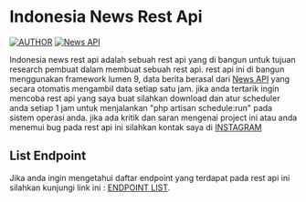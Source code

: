 # Indonesia News Rest Api

[![AUTHOR](https://travis-ci.org/laravel/lumen-framework.svg)](https://instagram.com/diki.alfin_)
[![News API](https://img.shields.io/packagist/dt/laravel/lumen-framework)](https://newsapi.org/)

Indonesia news rest api adalah sebuah rest api yang di bangun untuk tujuan research pembuat dalam membuat sebuah rest api. rest api ini di bangun menggunakan framework lumen 9, data berita berasal dari [News API](https://newsapi.org/) yang secara otomatis mengambil data setiap satu jam.
jika anda tertarik ingin mencoba rest api yang saya buat silahkan download dan atur scheduler anda setiap 1 jam untuk menjalankan "php artisan schedule:run" pada sistem operasi anda.
jika ada kritik dan saran mengenai project ini atau anda menemui bug pada rest api ini silahkan kontak saya di [INSTAGRAM](https://instagram.com/diki.alfin_)

## List Endpoint

Jika anda ingin mengetahui daftar endpoint yang terdapat pada rest api ini silahkan kunjungi link ini : [ENDPOINT LIST](https://www.postman.com/dikialfin/workspace/indonesia-news-rest-api/collection/10706359-beed1c7a-6034-4515-86ff-c9bc22a062d5?action=share&creator=10706359).

